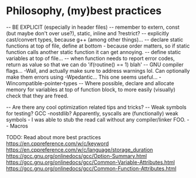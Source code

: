 # Philosophy, (my)best practices
-- BE EXPLICIT (especially in header files)
-- remember to extern, const (but maybe don't over use?), static, inline and ?restrict?
-- explicitly cast/convert types, because g++ (among other things)...
-- declare static functions at top of file, define at bottom - because order matters, so if static function calls another static function it can get annoying.
-- define static variables at top of file...
-- when function needs to report error codes, return as value so that we can do 'if(routine() == 1) blah' 
-- GNU compiler flags... -Wall, and actually make sure to address warnings lol. Can optionally make them errors using -Wpedantic... This one seems useful... -Wincompatible-pointer-types
-- Where possible, declare and allocate memory for variables at top of function block, to more easily (visually) check that they are freed.

-- Are there any cool optimization related tips and tricks?
-- Weak symbols for testing? GCC -nostdlib? Apparently, syscalls are (functionally) weak symbols - I was able to stub the read call without any compiler/linker FOO. 
-- Macros

TODO: Read about more best practices
https://en.cppreference.com/w/c/keyword
https://en.cppreference.com/w/c/language/storage_duration
https://gcc.gnu.org/onlinedocs/gcc/Option-Summary.html
https://gcc.gnu.org/onlinedocs/gcc/Common-Variable-Attributes.html
https://gcc.gnu.org/onlinedocs/gcc/Common-Function-Attributes.html